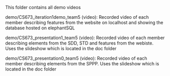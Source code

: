 This folder contains all demo videos

demo/CS673_iteration1demo_team5 (video):
	Recorded video of each member describing features from the website on localhost and showing the database hosted on elephantSQL

demo/CS673_presentation1_team5 (video):
	Recorded video of each member describing elements from the SDD, STD and features from the webiste. Uses the slideshow which is located in the doc folder

demo/CS673_presentation0_team5 (video):
	Recorded video of each member describing elements from the SPPP. Uses the slideshow which is located in the doc folder


